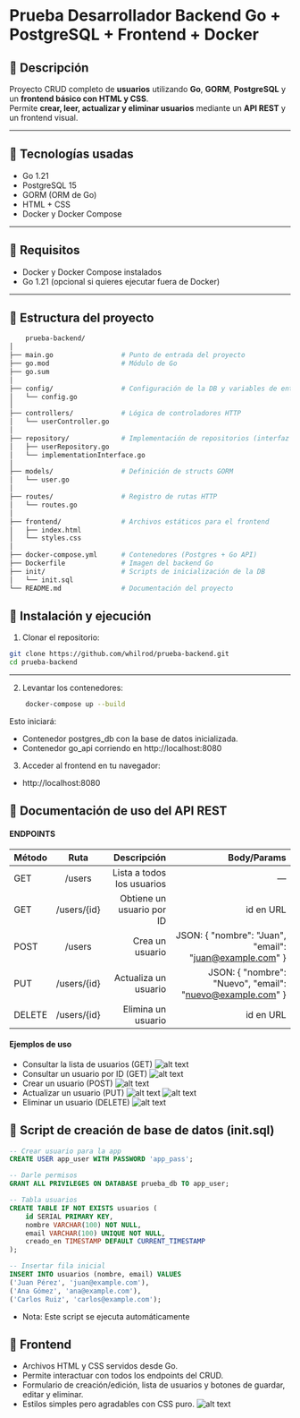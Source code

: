 # Prueba Desarrollador Backend Go + PostgreSQL + Frontend + Docker

## 🔹 Descripción
Proyecto CRUD completo de **usuarios** utilizando **Go**, **GORM**, **PostgreSQL** y un **frontend básico con HTML y CSS**.  
Permite **crear, leer, actualizar y eliminar usuarios** mediante un **API REST** y un frontend visual.

---

## 🔹 Tecnologías usadas
- Go 1.21
- PostgreSQL 15
- GORM (ORM de Go)
- HTML + CSS
- Docker y Docker Compose

---

## 🔹 Requisitos
- Docker y Docker Compose instalados
- Go 1.21 (opcional si quieres ejecutar fuera de Docker)

---

## 🔹 Estructura del proyecto
```bash
    prueba-backend/
│
├── main.go                 # Punto de entrada del proyecto
├── go.mod                  # Módulo de Go
├── go.sum
│
├── config/                 # Configuración de la DB y variables de entorno
│   └── config.go
│
├── controllers/            # Lógica de controladores HTTP
│   └── userController.go
│
├── repository/             # Implementación de repositorios (interfaz + implementación)
│   ├── userRepository.go
│   └── implementationInterface.go
│
├── models/                 # Definición de structs GORM
│   └── user.go
│
├── routes/                 # Registro de rutas HTTP
│   └── routes.go
│
├── frontend/               # Archivos estáticos para el frontend
│   ├── index.html
│   └── styles.css
│
├── docker-compose.yml      # Contenedores (Postgres + Go API)
├── Dockerfile              # Imagen del backend Go
├── init/                   # Scripts de inicialización de la DB
│   └── init.sql
└── README.md               # Documentación del proyecto
```

## 🔹 Instalación y ejecución
1. Clonar el repositorio:
```bash
git clone https://github.com/whilrod/prueba-backend.git
cd prueba-backend
```
---

2. Levantar los contenedores:
```bash
    docker-compose up --build
```
Esto iniciará:

- Contenedor postgres_db con la base de datos inicializada.
- Contenedor go_api corriendo en http://localhost:8080

3. Acceder al frontend en tu navegador:

- http://localhost:8080

## 🔹 Documentación de uso del API REST
#### ENDPOINTS
| Método | Ruta | Descripción | Body/Params |
| :--- | :---: | ---: | ---: |
| GET | /users | Lista a todos los usuarios | — |
| GET | /users/{id} | Obtiene un usuario por ID | id en URL |
| POST | /users | Crea un usuario | JSON: { "nombre": "Juan", "email": "juan@example.com" } |
| PUT | /users/{id} | Actualiza un usuario | JSON: { "nombre": "Nuevo", "email": "nuevo@example.com" } |
| DELETE | /users/{id} | Elimina un usuario | id en URL |

#### Ejemplos de uso

- Consultar la lista de usuarios (GET)
![alt text](image.png)
- Consultar un usuario por ID (GET)
![alt text](image-1.png)
- Crear un usuario (POST)
![alt text](image-5.png)
- Actualizar un usuario (PUT)
![alt text](image-4.png)
![alt text](image-2.png)
- Eliminar un usuario (DELETE)
![alt text](image-3.png)

## 🔹 Script de creación de base de datos (init.sql)

```sql
-- Crear usuario para la app
CREATE USER app_user WITH PASSWORD 'app_pass';

-- Darle permisos
GRANT ALL PRIVILEGES ON DATABASE prueba_db TO app_user;

-- Tabla usuarios
CREATE TABLE IF NOT EXISTS usuarios (
    id SERIAL PRIMARY KEY,
    nombre VARCHAR(100) NOT NULL,
    email VARCHAR(100) UNIQUE NOT NULL,
    creado_en TIMESTAMP DEFAULT CURRENT_TIMESTAMP
);

-- Insertar fila inicial
INSERT INTO usuarios (nombre, email) VALUES
('Juan Pérez', 'juan@example.com'),
('Ana Gómez', 'ana@example.com'),
('Carlos Ruiz', 'carlos@example.com');
```
* Nota: Este script se ejecuta automáticamente

## 🔹 Frontend

- Archivos HTML y CSS servidos desde Go.
- Permite interactuar con todos los endpoints del CRUD.
- Formulario de creación/edición, lista de usuarios y botones de guardar, editar y eliminar.
- Estilos simples pero agradables con CSS puro.
![alt text](image-6.png)